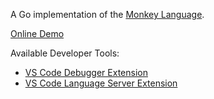A Go implementation of the [Monkey Language](https://monkeylang.org/).

[Online Demo](https://moritz-tiesler.github.io/repl/)

Available Developer Tools:
- [VS Code Debugger Extension](https://github.com/moritz-tiesler/monkeylang-debug)
- [VS Code Language Server Extension](https://github.com/moritz-tiesler/monkeylang-lsp)
